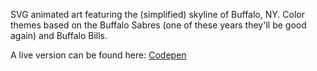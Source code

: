 SVG animated art featuring the (simplified) skyline of Buffalo, NY. Color themes based on the Buffalo Sabres (one of these years they'll be good again) and Buffalo Bills.

A live version can be found here: [Codepen](https://codepen.io/kerstend/pen/YzqZaYX)
